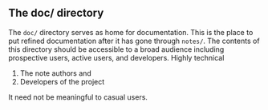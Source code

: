 ## The doc/ directory
   The `doc/` directory serves as home for documentation.  This is the place to
   put refined documentation after it has gone through `notes/`.  The contents of
   this directory should be accessible to a broad audience including prospective
   users, active users, and developers.  Highly technical 

   1.  The note authors and
   2.  Developers of the project
   
   It need not be meaningful to casual users.
   
